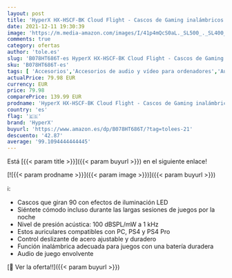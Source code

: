 ```yaml
---
layout: post
title: 'HyperX HX-HSCF-BK Cloud Flight - Cascos de Gaming inalámbricos compatibles con PC  PS4 y PS4 Pro  Negro'
date: 2021-12-11 19:30:39
image: 'https://m.media-amazon.com/images/I/41p4mQcS0aL._SL500_._SL400_.jpg'
comments: true
category: ofertas
author: 'tole.es'
slug: 'B078HT686T-es HyperX HX-HSCF-BK Cloud Flight - Cascos de Gaming...'
sku: 'B078HT686T-es'
tags: [ 'Accesorios','Accesorios de audio y vídeo para ordenadores','Auriculares con micrófonos','Hardware y juegos para PlayStation 4','Informática','Juegos y Accesorios para PC','Videojuegos','hyperx','ps4', ]
actualPrice: 79.98 EUR
currency: EUR
price: 79.98
comparePrice: 139.99 EUR
prodname: 'HyperX HX-HSCF-BK Cloud Flight - Cascos de Gaming inalámbricos compatibles con PC  PS4 y PS4 Pro  Negro'
country: 'es'
flag: '🇪🇸'
brand: 'HyperX'
buyurl: 'https://www.amazon.es/dp/B078HT686T/?tag=tolees-21'
descuento: '42.87'
average: '99.1094444444445'
---
```


Está [{{< param title >}}]({{< param buyurl >}}) en el siguiente enlace!

[![{{< param prodname >}}]({{< param image >}})]({{< param buyurl >}})

ℹ️:

- Cascos que giran 90 con efectos de iluminación LED
- Siéntete cómodo incluso durante las largas sesiones de juegos por la noche
- Nivel de presión acústica: 100 dBSPL/mW a 1 kHz
- Estos auriculares compatibles con PC, PS4 y PS4 Pro
- Control deslizante de acero ajustable y duradero
- Función inalámbrica adecuada para juegos con una batería duradera
- Audio de juego envolvente

[🛒 Ver la oferta!!]({{< param buyurl >}})
